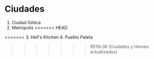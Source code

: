 # Ciudades

1. Ciudad Gótica
2. Metrópolis
<<<<<<< HEAD

=======
3. Hell's Kitchen
4. Pueblo Paleta
>>>>>>> 9519c38 (Ciudades y Heroes actualizados)
